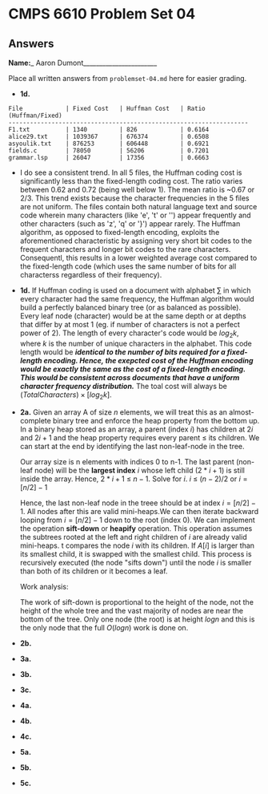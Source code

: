 # CMPS 6610 Problem Set 04
## Answers

**Name:**_ Aaron Dumont_______________________


Place all written answers from `problemset-04.md` here for easier grading.




- **1d.**
```
File            | Fixed Cost   | Huffman Cost   | Ratio (Huffman/Fixed)
-------------------------------------------------------------------
F1.txt          | 1340         | 826            | 0.6164
alice29.txt     | 1039367      | 676374         | 0.6508
asyoulik.txt    | 876253       | 606448         | 0.6921
fields.c        | 78050        | 56206          | 0.7201
grammar.lsp     | 26047        | 17356          | 0.6663
```
 - I do see a consistent trend. In all 5 files, the Huffman coding cost is significantly less than the fixed-length coding cost. The ratio varies between 0.62 and 0.72 (being well below 1). The mean ratio is ~0.67 or 2/3. This trend exists because the character frequencies in the 5 files are not uniform. The files contain both natural language text and source code wherein many characters (like 'e', 't' or '') appear frequently and other characters (such as 'z', 'q' or '}') appear rarely. The Huffman algorithm, as opposed to fixed-length encoding, exploits the aforementioned characteristic by assigning very short bit codes to the frequent characters and longer bit codes to the rare characters. Consequentl, this results in a lower weighted average cost compared to the fixed-length code (which uses the same number of bits for all characterss regardless of their frequency).

- **1d.**
If Huffman coding is used on a document with alphabet $\sum$ in which every character had the same frequency, the Huffman algorithm would build a perfectly balanced binary tree (or as balanced as possible). Every leaf node (character) would be at the same depth or at depths that differ by at most 1 (eg. if number of characters is not a perfect power of 2). The length of every character's code would be $log_2k$, where $k$ is the number of unique characters in the alphabet. This code length would be ***identical to the number of bits required for a fixed-length encoding. Hence, the exepcted cost of the Huffman encoding would be exactly the same as the cost of a fixed-length encoding.*** ***This would be consistent across documents that have a uniform character frequency distribution.*** The toal cost will always be $(Total Characters)\times [log_2k]$.




- **2a.**
Given an array A of size $n$ elements, we will treat this as an almost-complete binary tree and enforce the heap property from the bottom up. In a binary heap stored as an array, a parent (index $i$) has children at $2i$ and $2i + 1$ and the heap property requires every parent $\le$ its children. We can start at the end by identifying the last non-leaf-node in the tree.

    Our array size is n elements with indices 0 to n-1. The last parent (non-leaf node) will be the **largest index** $i$ whose left child ($2*i +1$) is still inside the array. Hence, $2*i +1$ $\le$ $n-1$. Solve for $i$. $i$ $\le$ $(n-2)/2$ or $i = [n/2] - 1$

     Hence, the last non-leaf node in the treee should be at index $i = [n/2] -1$. All nodes after this are valid mini-heaps.We can then iterate backward looping from $i = [n/2] -1$ down to the root (index $0$). We can implement the operation **sift-down** or **heapify** operation. This operation assumes the subtrees rooted at the left and right children of $i$ are already valid mini-heaps. t compares the node $i$ with its children. If $A[i]$ is larger than its smallest child, it is swapped with the smallest child. This process is recursively executed (the node "sifts down") until the node $i$ is smaller than both of its children or it becomes a leaf.

     Work analysis:

     The work of sift-down is proportional to the height of the node, not the height of the whole tree and the vast majority of nodes are near the bottom of the tree. Only one node (the root) is at height $logn$ and this is the only node that the full $O(logn)$ work is done on.



- **2b.**




- **3a.**



- **3b.**




- **3c.**



- **4a.**



- **4b.**




- **4c.**


- **5a.**



- **5b.**




- **5c.**
